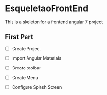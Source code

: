 # EsqueletaoFrontEnd

This is a skeleton for a frontend angular 7 project

## First Part

- [ ] Create Project
- [ ] Import Angular Materials
- [ ] Create toolbar
- [ ] Create Menu
- [ ] Configure Splash Screen

